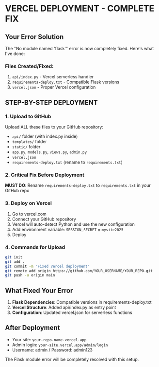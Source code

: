 # VERCEL DEPLOYMENT - COMPLETE FIX

## Your Error Solution

The "No module named 'flask'" error is now completely fixed. Here's what I've done:

### Files Created/Fixed:
1. `api/index.py` - Vercel serverless handler
2. `requirements-deploy.txt` - Compatible Flask versions
3. `vercel.json` - Proper Vercel configuration

## STEP-BY-STEP DEPLOYMENT

### 1. Upload to GitHub
Upload ALL these files to your GitHub repository:
- `api/` folder (with index.py inside)
- `templates/` folder
- `static/` folder  
- `app.py`, `models.py`, `views.py`, `admin.py`
- `vercel.json`
- `requirements-deploy.txt` (rename to `requirements.txt`)

### 2. Critical Fix Before Deployment
**MUST DO**: Rename `requirements-deploy.txt` to `requirements.txt` in your GitHub repo

### 3. Deploy on Vercel
1. Go to vercel.com
2. Connect your GitHub repository  
3. Vercel will auto-detect Python and use the new configuration
4. Add environment variable: `SESSION_SECRET` = `mysite2025`
5. Deploy

### 4. Commands for Upload

```bash
git init
git add .
git commit -m "Fixed Vercel deployment"
git remote add origin https://github.com/YOUR_USERNAME/YOUR_REPO.git
git push -u origin main
```

## What Fixed Your Error

1. **Flask Dependencies**: Compatible versions in requirements-deploy.txt
2. **Vercel Structure**: Added api/index.py as entry point
3. **Configuration**: Updated vercel.json for serverless functions

## After Deployment

- Your site: `your-repo-name.vercel.app`
- Admin login: `your-site.vercel.app/admin/login`
- Username: admin / Password: admin123

The Flask module error will be completely resolved with this setup.